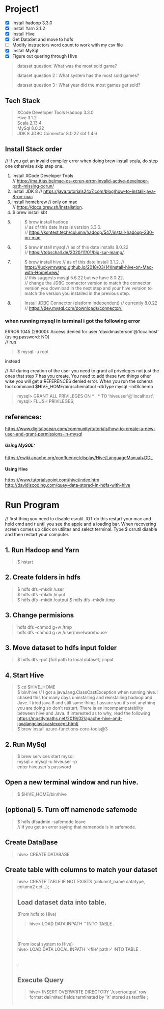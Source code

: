 # Project1
- [x] Install hadoop 3.3.0
- [x] Install Yarn 3.1.2
- [x] Install Hive
- [x] Get DataSet and move to hdfs
- [ ] Modify instructors word count to work with my csv file
- [x] Install MySql
- [x] Figure out quering through Hive

> dataset question: What was the most sold game? 
> 
> dataset question 2 : What system has the most sold games? 
>  
> dataset question 3 : What year did the most games get sold?  

## Tech Stack
> XCode Developer Tools
> Hadoop 3.3.0  
> Hive 3.1.2   
> Scala 2.13.4  
> MySql 8.0.22   
> JDK 8
> JDBC Connector 8.0.22
> sbt 1.4.6

## Install Stack order
// If you get an invalid compiler error when doing brew install scala, do step one  otherwise skip step one.
1. Install XCode Developer Tools  
//  https://ma.ttias.be/mac-os-xcrun-error-invalid-active-developer-path-missing-xcrun/ 
3. Install JDK 8 
//  https://java.tutorials24x7.com/blog/how-to-install-java-8-on-mac  
4. install homebrew // only on mac   
//  https://docs.brew.sh/Installation.  
4. $ brew install sbt 
5. > $  brew install hadoop   
// as of this date installs version 3.3.0.   
//  https://kontext.tech/column/hadoop/547/install-hadoop-330-on-mac. 
6. > $  brew install mysql // as of this date installs 8.0.22   
// https://tobschall.de/2020/11/01/big-sur-mamp/. 
7. > $  brew install hive // as of this date install 3.1.2. 
//  https://luckymrwang.github.io/2018/03/14/Install-hive-on-Mac-with-Homebrew/  
//  this suggests mysql 5.6.22 but we have 8.0.22.  
//  change the JDBC connector version to match the connector version you download in the next step and your hive version to match the version you installed in the previous step.
8. > Install JDBC Connector  (platform independent) // currently 8.0.22
//  https://dev.mysql.com/downloads/connector/j 

### when running mysql in terminal i got the following error  
ERROR 1045 (28000): Access denied for user 'davidmasterson'@'localhost' (using password: NO)  
//  run    
> $ mysql -u root   
  
  instead 

// ## during creation of the user you need to grant all priveleges not just the ones that step 7 has you create. You need to add these two things other wise you  will get a REFERENCES denied error. When you run the schema tool command $HIVE_HOME/bin/schematool -dbType mysql -initSchema  
> mysql> GRANT ALL PRIVILEGES ON * . * TO 'hiveuser'@'localhost';  
> mysql> FLUSH PRIVILEGES;  

## references: 
https://www.digitalocean.com/community/tutorials/how-to-create-a-new-user-and-grant-permissions-in-mysql

##### Using MySQL:
https://cwiki.apache.org/confluence/display/Hive/LanguageManual+DDL

#### Using Hive  
https://www.tutorialspoint.com/hive/index.htm  
http://davidiscoding.com/quey-data-stored-in-hdfs-with-hive  
 


# Run Program  
// first thing you need to disable csrutil. IOT do this restart your mac and hold cmd and r until you see the apple and a loading bar. When recovering screen comes up click on utilites and select terminal. Type $ csrutil diaable and then restart your computer.
## 1. Run Hadoop and Yarn
> $ hstart
## 2. Create folders in hdfs  
> $ hdfs dfs -mkdir /user  
> $ hdfs dfs -mkdir /input  
> $ hdfs dfs -mkdir /output 
> $ hdfs dfs -mkdir /tmp    
## 3. Change permisions
> hdfs dfs -chmod g+w /tmp  
> hdfs dfs -chmod g+w /user/hive/warehouse
## 3. Move dataset to hdfs input folder  
> $ hdfs dfs -put [full path to local dataset] /input   
## 4. Start Hive  
> $ cd $HIVE_HOME  
> $ bin/hive  // I got a java.lang.ClassCastException when running hive. I chased this for many days uninstalling and reinstalling hadoop and Jave. I tried java 8 and still same thing. I assure you it's not anything you are doing so don't restart, There is an incompampatability between hive and Java. If interested as to why, read the following    
https://mostlymaths.net/2019/02/apache-hive-and-javalangclasscastexcept.html/  
> $ brew install azure-functions-core-tools@3  

## 2. Run MySql
> $ brew services start mysql  
> mysql > mysql -u hiveuser -p  
> enter hiveuser's password 

## Open a new terminal window and run hive.   
> $ $HIVE_HOME/bin/hive

##  (optional) 5. Turn off namenode safemode  
> $ hdfs dfsadmin -safemode leave  
// if you get an error saying that namenode is in safemode.

## Create DataBase  
> hive> CREATE DATABASE <db name >  
## Create table with columns to match your dataset 
> hive> CREATE TABLE IF NOT EXISTS <table name>(column1_name datatype, column2 ect...);
## Load dataset data into table. 
(From hdfs to Hive) 
> hive> LOAD DATA INPATH '<file path>' INTO TABLE <database>.<table>;  
(From local system to Hive)  
> hive> LOAD DATA LOCAL INPATH '<file' path>' INTO TABLE <database>.<table>;

## Execute Query  
> hive> INSERT OVERWRITE DIRECTORY '/user/output' row format delimited fields terminated by '\t' stored as textfile <QUERY>;



